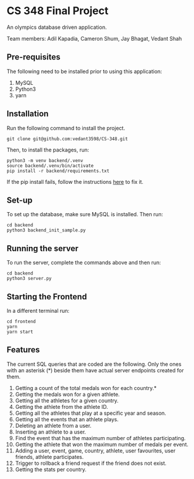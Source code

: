 # CS 348 Final Project

An olympics database driven application.

Team members: Adil Kapadia, Cameron Shum, Jay Bhagat, Vedant Shah

## Pre-requisites

The following need to be installed prior to using this application:
1. MySQL
2. Python3
3. yarn

## Installation

Run the following command to install the project.
```
git clone git@github.com:vedant3598/CS-348.git
```

Then, to install the packages, run:
```
python3 -m venv backend/.venv
source backend/.venv/bin/activate
pip install -r backend/requirements.txt
```

If the pip install fails, follow the instructions [here](https://stackoverflow.com/questions/35190465/virtualenvpython3-4-pip-install-mysqlclient-error) to fix it.

## Set-up

To set up the database, make sure MySQL is installed. Then run:
```
cd backend
python3 backend_init_sample.py
```

## Running the server

To run the server, complete the commands above and then run:
```
cd backend
python3 server.py
```

## Starting the Frontend

In a different terminal run:
```
cd frontend
yarn
yarn start
```

## Features

The current SQL queries that are coded are the following. Only the ones with an asterisk (*) beside them have actual server endpoints created for them.
1. Getting a count of the total medals won for each country.*
2. Getting the medals won for a given athlete.
3. Getting all the athletes for a given country.
4. Getting the athlete from the athlete ID.
5. Getting all the athletes that play at a specific year and season.
6. Getting all the events that an athlete plays.
7. Deleting an athlete from a user.
8. Inserting an athlete to a user.
9. Find the event that has the maximum number of athletes participating.
10. Getting the athlete that won the maximum number of medals per event.
11. Adding a user, event, game, country, athlete, user favourites, user friends, athlete participates.
12. Trigger to rollback a friend request if the friend does not exist.
13. Getting the stats per country.
